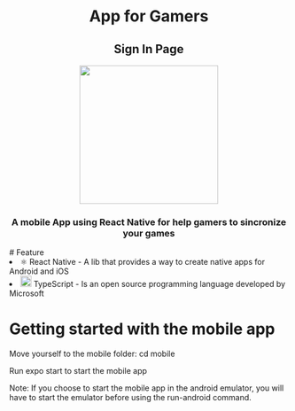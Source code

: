 <div align = center >
  <h1>App for Gamers</h1>
  <h2>Sign In Page</h2>
 <img src="https://user-images.githubusercontent.com/69490077/139156490-0593775a-0be6-47b2-a120-1049737ccace.jpg" width="250px"/>
  <h3>A mobile App using React Native for help gamers to sincronize your games</h3>
</div>
# Feature

<li>
⚛️ React Native - A lib that provides a way to create native apps for Android and iOS
</li>
<li>
<img src="https://i.ibb.co/PZ2XZgr/ts.png" width="20"/> TypeScript - Is an open source programming language developed by Microsoft
</li>


# Getting started with the mobile app
<p>Move yourself to the mobile folder: cd mobile</p>
<p>Run expo start to start the mobile app</p>

Note: If you choose to start the mobile app in the android emulator, you will have to start the emulator before using the run-android command.
